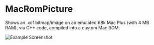 # MacRomPicture
Shows an .xcf bitmap/image on an emulated 68k Mac Plus (with 4 MB RAM), via C++ code, compiled into a custom Mac ROM.

![Example Screenshot](https://user-images.githubusercontent.com/475856/33515412-01677e18-d731-11e7-95be-aea5e60dd69d.png)

